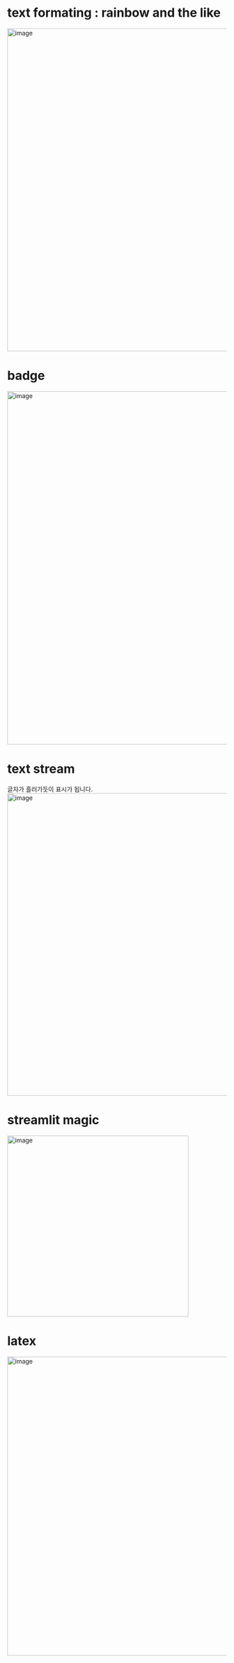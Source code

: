 # text formating : rainbow and the like 
<img width="742" alt="image" src="https://github.com/user-attachments/assets/412db7c3-40c7-49d5-8d08-4e000d9a4c12">

# badge 
<img width="812" alt="image" src="https://github.com/user-attachments/assets/9450d925-3e72-4c26-ac91-87546c221805">

# text stream  
글자가 흘러가듯이 표시가 됩니다. 
<img width="695" alt="image" src="https://github.com/user-attachments/assets/ba15f5e3-bf82-4990-978a-4dc3cf8e3cb8">

# streamlit magic
<img width="416" alt="image" src="https://github.com/user-attachments/assets/ecf10878-90d8-4647-9dd0-d0025995a617">

# latex 
<img width="687" alt="image" src="https://github.com/user-attachments/assets/a552749c-1724-40c3-a25e-98320bb04e76">
